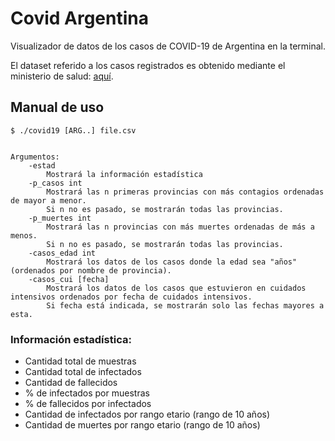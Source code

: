# Covid Argentina

Visualizador de datos de los casos de COVID-19 de Argentina en la terminal.

El dataset referido a los casos registrados es obtenido mediante el ministerio de salud: [aquí](http://datos.salud.gob.ar/dataset/covid-19-casos-registrados-en-la-republica-argentina).

## Manual de uso

```shell
$ ./covid19 [ARG..] file.csv


Argumentos:
    -estad
        Mostrará la información estadística
    -p_casos int
        Mostrará las n primeras provincias con más contagios ordenadas de mayor a menor.
        Si n no es pasado, se mostrarán todas las provincias.
    -p_muertes int
        Mostrará las n provincias con más muertes ordenadas de más a menos.
        Si n no es pasado, se mostrarán todas las provincias.
    -casos_edad int
        Mostrará los datos de los casos donde la edad sea "años" (ordenados por nombre de provincia).
    -casos_cui [fecha]
        Mostrará los datos de los casos que estuvieron en cuidados intensivos ordenados por fecha de cuidados intensivos.
        Si fecha está indicada, se mostrarán solo las fechas mayores a esta.
```

### Información estadística:

* Cantidad total de muestras
* Cantidad total de infectados
* Cantidad de fallecidos
* % de infectados por muestras
* % de fallecidos por infectados
* Cantidad de infectados por rango etario (rango de 10 años)
* Cantidad de muertes por rango etario (rango de 10 años)
